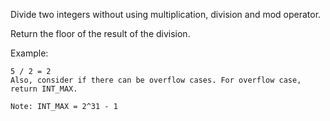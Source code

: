 Divide two integers without using multiplication, division and mod operator.

Return the floor of the result of the division.

Example:
```
5 / 2 = 2
Also, consider if there can be overflow cases. For overflow case, return INT_MAX.

Note: INT_MAX = 2^31 - 1
```
